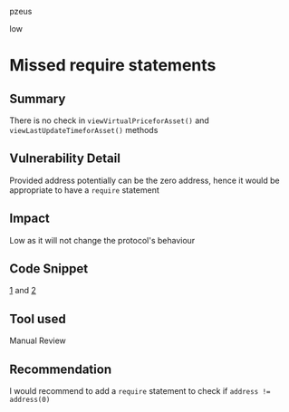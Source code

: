 pzeus

low

# Missed require statements

## Summary
There is no check in `viewVirtualPriceforAsset()` and `viewLastUpdateTimeforAsset()` methods
## Vulnerability Detail
Provided address potentially can be the zero address, hence it would be appropriate to have a `require` statement
## Impact
Low as it will not change the protocol's behaviour
## Code Snippet
[1](https://github.com/sherlock-audit/2022-11-isomorph/blob/main/contracts/Isomorph/contracts/CollateralBook.sol#L70) and [2](https://github.com/sherlock-audit/2022-11-isomorph/blob/main/contracts/Isomorph/contracts/CollateralBook.sol#L79)
## Tool used
Manual Review
## Recommendation
I would recommend to add a `require` statement to check if `address != address(0)`